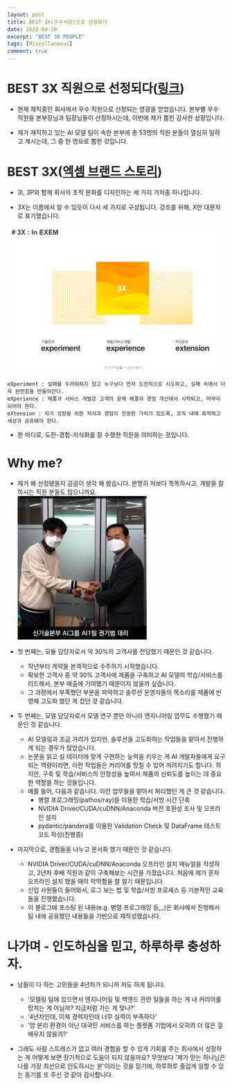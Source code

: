 ```yaml
---
layout: post
title: BEST 3X(우수사원)으로 선정되다
date: 2022-04-10
excerpt: "BEST 3X PEOPLE"
tags: [Miscellaneous]
comment: true
---
```



# BEST 3X 직원으로 선정되다([링크](https://elegant-marquess-7fb.notion.site/BEST-3X-c07286528a0f41c282414a2ba2eff882))
- 현재 재직중인 회사에서 우수 직원으로 선정되는 영광을 얻었습니다. 본부별 우수 직원을 본부장님과 팀장님들이 선정하시는데, 이번에 제가 뽑힌 감사한 상황입니다.

- 제가 재직하고 있는 AI 모델 팀이 속한 본부에 총 53명의 직원 분들이 열심히 일하고 계시는데, 그 중 한 명으로 뽑힌 것입니다.

# BEST 3X([엑셈 브랜드 스토리](https://blog.ex-em.com/1268))
- 3I, 3P와 함께 회사의 조직 문화를 디자인하는 세 가지 가치중 하나입니다.

- 3X는 이름에서 알 수 있듯이 다시 세 가지로 구성됩니다. 강조를 위해, X만 대문자로 표기했습니다.


![3X](/imgs/3X.PNG)


	eXperiment : 실패를 두려워하지 않고 누구보다 먼저 도전적으로 시도하고, 실패 속에서 더욱 완전함을 만들어간다.
	eXperience : 제품과 서비스 개발은 고객의 문제 해결과 경험 개선에서 시작되고, 마무리 되어야 한다.
	eXtension : 자기 성장을 위한 지식과 경험이 진정한 가치가 있도록, 조직 내에 축적하고 세상과 공유돼야 한다.

- 한 마디로, 도전-경험-지식화를 잘 수행한 직원을 의미하는 것입니다.


# Why me?

-  제가 왜 선정됐을지 곰곰이 생각 해 봤습니다. 분명히 저보다 똑똑하시고, 개발을 잘 하시는 직원 분들도 많으니까요.
![lunch](/imgs/lunch.PNG)


-  첫 번째는, 모듈 담당자로서 약 30%의 고객사를 전담했기 때문인 것 같습니다.
	-  작년부터 계약을 본격적으로 수주하기 시작했습니다.
	-  확보한 고객사 중 약 30% 고객사에 제품을 구축하고 AI 모델의 학습/서비스를 리드해서, 본부 매출에 기여했기 때문이지 않을까 싶습니다.
	-  그 과정에서 부족했던 부분을 파악하고 솔루션 운영자들의 목소리를 제품에 반영해 고도화 했던 게 컸던 것 같습니다.


-	두 번째는, 모델 담당자로서 모델 연구 뿐만 아니라 엔지니어링 업무도 수행했기 때문인 것 같습니다.
	-  AI 모델링과 조금 거리가 있지만, 솔루션을 고도화하는 작업들을 맡아서 진행하게 되는 경우가 많았습니다.
	-  논문을 읽고 실 데이터에 맞게 구현하는 능력을 키우는 게 AI 개발자들에게 요구되는 역량이라면, 이런 작업들은 커리어를 망칠 수 있어 꺼려지기도 합니다. 하지만, 구축 및 학습/서비스의 안정성을 높여서 제품의 신뢰도를 높이는 데 중요한 역할을 하는 것들입니다.
	-  예를 들어, 다음과 같습니다. 이런 업무들을 맡아서 처리했던 게 큰 것 같습니다.
		-  병렬 프로그래밍(pathos/ray)을 이용한 학습/서빙 시간 단축
		-  NVIDIA Driver/CUDA/cuDNN/Anaconda 버전 호환성 조사 및 오프라인 설치
		-  pydantic/pandera를 이용한 Validation Check 및 DataFrame 테스트 코드 작성(진행중)


-   마지막으로, 경험들을 나누고 문서화 했기 때문인 것 같습니다.
	- NVIDIA Driver/CUDA/cuDNN/Anaconda 오프라인 설치 매뉴얼을 작성하고, 2년차 후배 직원과 같이 구축해보는 시간을 가졌습니다. 처음에 제가 혼자 오프라인 설치 했을 때의 막막함을 잘 알기 때문입니다.
	- 신입 사원들이 들어와서, 로그 보는 법 및 학슶/서빙 프로세스 등 기본적인 교육들을 진행했습니다.
	- 이 블로그에 포스팅 된 내용(e.g. 병렬 프로그래밍 등,,,)은 회사에서 진행해서 팀 내에 공유했던 내용들을 기반으로 재작성했습니다.


# 나가며 - 인도하심을 믿고, 하루하루 충성하자.

- 남들이 다 하는 고민들을 4년차가 되니까 저도 하게 됩니다.
	- '모델링 팀에 있으면서 엔지니어링 및 백엔드 관련 일들을 하는 게 내 커리어를 망치는 게 아닐까? 지금처럼 가는 게 맞나?'
	- '4년차인데, 이제 경력자인데 너무 실력이 부족하다'
	- '망 분리 환경이 아닌 대국민 서비스를 하는 플랫폼 기업에서 오히려 더 많은 걸 배우지 않을까?'

- 그래도 사람 스트레스가 없고 여러 경험을 할 수 있게 기회를 주는 회사에서 성장하는 게 어떻게 보면 장기적으로 도움이 되지 않을까요? 무엇보다 '제가 믿는 하나님은 나를 가장 최선으로 인도하시는 분'이라는 것을 믿기에, 하루하루 즐겁게 일할 수 있는 동기를 또 주신 것 같아 감사합니다.